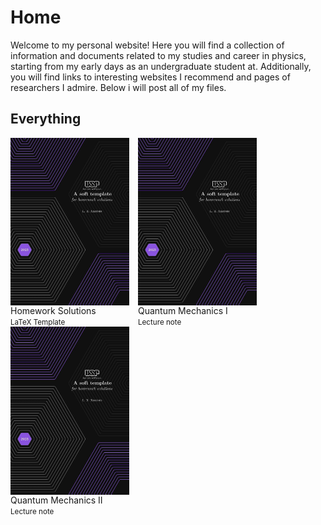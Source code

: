 # Home

Welcome to my personal website! Here you will find a collection of information and documents related to my studies and career in physics, starting from my early days as an undergraduate student at. Additionally, you will find links to  interesting websites I recommend and pages of researchers I admire. Below i will post all of my files.


## Everything

<div style="display: inline-block; margin-left= 10px; margin-right= 10px;">
  <img src="coverpage_homework_solutions.jpeg" alt="imagem 1" style="float:left; padding-right:10px; width: 190px">
  <figcaption>Homework Solutions 
    <br><small href="{{ site.url }}/projects/latex">LaTeX Template</small>
  </figcaption>
</div>
<div style="display: inline-block; margin-left= 10px; margin-right= 10px;">
  <img src="coverpage_homework_solutions.jpeg" alt="imagem 2" style="float:left; padding-right:10px; width: 190px">
  <figcaption>Quantum Mechanics I
    <br><small>Lecture note</small>
  </figcaption>
</div>
<div style="display: inline-block; margin-left= 10px; margin-right= 10px;">
  <img src="coverpage_homework_solutions.jpeg" alt="imagem 2" style="float:left; padding-right:10px; width: 190px">
  <figcaption>Quantum Mechanics II
    <br><small>Lecture note</small>
  </figcaption>
</div>
